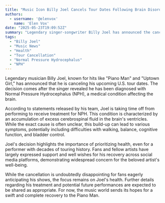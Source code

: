 ```yaml
---
title: "Music Icon Billy Joel Cancels Tour Dates Following Brain Disorder Diagnosis"
authors:
  - username: '@elenvox'
    name: 'Elen Vox'
date: "2025-05-23T19:09:52Z"
summary: "Legendary singer-songwriter Billy Joel has announced the cancellation of his upcoming U.S. tour dates as he seeks treatment for Normal Pressure Hydrocephalus (NPH), a brain disorder involving excess cerebrospinal fluid."
tags:
  - "Billy Joel"
  - "Music News"
  - "Health"
  - "Tour Cancellation"
  - "Normal Pressure Hydrocephalus"
  - "NPH"
---
```


Legendary musician Billy Joel, known for hits like "Piano Man" and "Uptown Girl," has announced that he is canceling his upcoming U.S. tour dates. The decision comes after the singer revealed he has been diagnosed with Normal Pressure Hydrocephalus (NPH), a medical condition affecting the brain.

According to statements released by his team, Joel is taking time off from performing to receive treatment for NPH. This condition is characterized by an accumulation of excess cerebrospinal fluid in the brain's ventricles. While the exact cause is often unclear, this build-up can lead to various symptoms, potentially including difficulties with walking, balance, cognitive function, and bladder control.

Joel's decision highlights the importance of prioritizing health, even for a performer with decades of touring history. Fans and fellow artists have largely expressed support and well wishes for his recovery across social media platforms, demonstrating widespread concern for the beloved artist's well-being.

While the cancellation is undoubtedly disappointing for fans eagerly anticipating his shows, the focus remains on Joel's health. Further details regarding his treatment and potential future performances are expected to be shared as appropriate. For now, the music world sends its hopes for a swift and complete recovery to the Piano Man.
